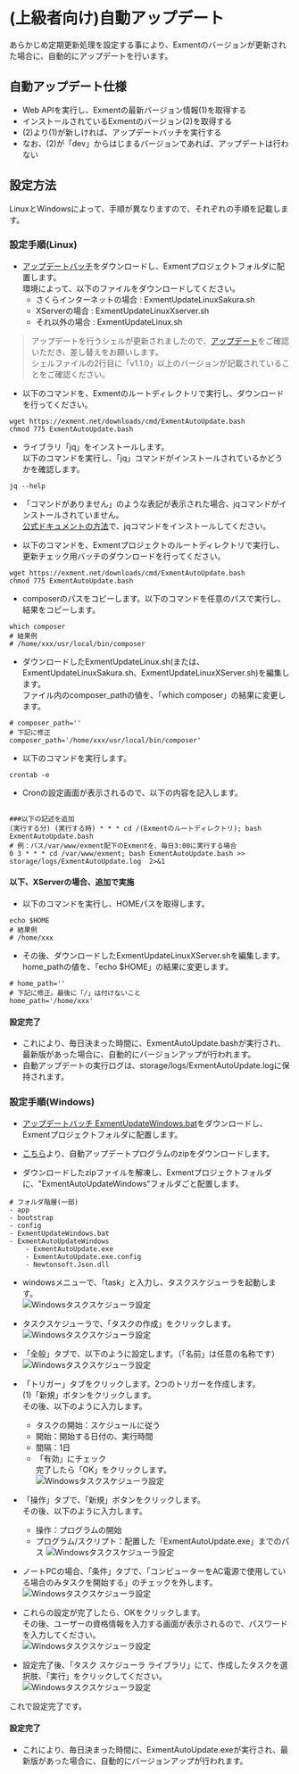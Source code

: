# (上級者向け)自動アップデート
あらかじめ定期更新処理を設定する事により、Exmentのバージョンが更新された場合に、自動的にアップデートを行います。  

## 自動アップデート仕様
- Web APIを実行し、Exmentの最新バージョン情報(1)を取得する
- インストールされているExmentのバージョン(2)を取得する
- (2)より(1)が新しければ、アップデートバッチを実行する
- なお、(2)が「dev」からはじまるバージョンであれば、アップデートは行わない

## 設定方法
LinuxとWindowsによって、手順が異なりますので、それぞれの手順を記載します。   

### 設定手順(Linux)
- [アップデートバッチ](/ja/update)をダウンロードし、Exmentプロジェクトフォルダに配置します。  
環境によって、以下のファイルをダウンロードしてください。
    - さくらインターネットの場合 : ExmentUpdateLinuxSakura.sh
    - XServerの場合 : ExmentUpdateLinuxXserver.sh
    - それ以外の場合 : ExmentUpdateLinux.sh

> アップデートを行うシェルが更新されましたので、[アップデート](/ja/update)をご確認いただき、差し替えをお願いします。  
シェルファイルの2行目に「v1.1.0」以上のバージョンが記載されていることをご確認ください。


- 以下のコマンドを、Exmentのルートディレクトリで実行し、ダウンロードを行ってください。
~~~
wget https://exment.net/downloads/cmd/ExmentAutoUpdate.bash
chmod 775 ExmentAutoUpdate.bash
~~~


- ライブラリ「jq」をインストールします。  
以下のコマンドを実行し、「jq」コマンドがインストールされているかどうかを確認します。

```
jq --help
```

- 「コマンドがありません」のような表記が表示された場合、jqコマンドがインストールされていません。  
[公式ドキュメントの方法](https://stedolan.github.io/jq/download/)で、jqコマンドをインストールしてください。


- 以下のコマンドを、Exmentプロジェクトのルートディレクトリで実行し、更新チェック用バッチのダウンロードを行ってください。

~~~
wget https://exment.net/downloads/cmd/ExmentAutoUpdate.bash
chmod 775 ExmentAutoUpdate.bash
~~~


- composerのパスをコピーします。以下のコマンドを任意のパスで実行し、結果をコピーします。

```
which composer
# 結果例
# /home/xxx/usr/local/bin/composer
```

- ダウンロードしたExmentUpdateLinux.sh(または、ExmentUpdateLinuxSakura.sh、ExmentUpdateLinuxXServer.sh)を編集します。  
ファイル内のcomposer_pathの値を、「which composer」の結果に変更します。

```
# composer_path=''
# 下記に修正
composer_path='/home/xxx/usr/local/bin/composer'
```



- 以下のコマンドを実行します。

~~~
crontab -e
~~~

- Cronの設定画面が表示されるので、以下の内容を記入します。

~~~

###以下の記述を追加
(実行する分) (実行する時) * * * cd /(Exmentのルートディレクトリ); bash ExmentAutoUpdate.bash
# 例：パス/var/www/exment配下のExmentを、毎日3:00に実行する場合
0 3 * * * cd /var/www/exment; bash ExmentAutoUpdate.bash >> storage/logs/ExmentAutoUpdate.log  2>&1
~~~


#### 以下、XServerの場合、追加で実施

- 以下のコマンドを実行し、HOMEパスを取得します。

```
echo $HOME
# 結果例
# /home/xxx
```

- その後、ダウンロードしたExmentUpdateLinuxXServer.shを編集します。  
home_pathの値を、「echo $HOME」の結果に変更します。

```
# home_path=''
# 下記に修正。最後に「/」は付けないこと
home_path='/home/xxx'
```


#### 設定完了
- これにより、毎日決まった時間に、ExmentAutoUpdate.bashが実行され、最新版があった場合に、自動的にバージョンアップが行われます。
- 自動アップデートの実行ログは、storage/logs/ExmentAutoUpdate.logに保持されます。




### 設定手順(Windows)
- [アップデートバッチ ExmentUpdateWindows.bat](https://exment.net/downloads/cmd/ExmentUpdateWindows.bat)をダウンロードし、Exmentプロジェクトフォルダに配置します。  

- [こちら](https://exment.net/downloads/cmd/ExmentAutoUpdateWindows.zip)より、自動アップデートプログラムのzipをダウンロードします。  

- ダウンロードしたzipファイルを解凍し、Exmentプロジェクトフォルダに、"ExmentAutoUpdateWindows"フォルダごと配置します。

```
# フォルダ階層(一部)
- app
- bootstrap
- config
- ExmentUpdateWindows.bat
- ExmentAutoUpdateWindows
    - ExmentAutoUpdate.exe
    - ExmentAutoUpdate.exe.config
    - Newtonsoft.Json.dll
```


- windowsメニューで、「task」と入力し、タスクスケジューラを起動します。  
![Windowsタスクスケジューラ設定](img/quickstart/task_windows2.png)

- タスクスケジューラで、「タスクの作成」をクリックします。
![Windowsタスクスケジューラ設定](img/quickstart/task_windows6.png)

- 「全般」タブで、以下のように設定します。（「名前」は任意の名称です）
![Windowsタスクスケジューラ設定](img/quickstart/task_windows1.png)

- 「トリガー」タブをクリックします。2つのトリガーを作成します。  
    (1)「新規」ボタンをクリックします。  
    その後、以下のように入力します。  
    - タスクの開始：スケジュールに従う
    - 開始：開始する日付の、実行時間
    - 間隔：1日
    - 「有効」にチェック  
    完了したら「OK」をクリックします。  
![Windowsタスクスケジューラ設定](img/quickstart/task_update_windows1.png)

- 「操作」タブで、「新規」ボタンをクリックします。  
その後、以下のように入力します。
    - 操作：プログラムの開始
    - プログラム/スクリプト：配置した「ExmentAutoUpdate.exe」までのパス
![Windowsタスクスケジューラ設定](img/quickstart/task_update_windows2.png)

- ノートPCの場合、「条件」タブで、「コンピューターをAC電源で使用している場合のみタスクを開始する」のチェックを外します。 
![Windowsタスクスケジューラ設定](img/quickstart/task_windows9.png)

- これらの設定が完了したら、OKをクリックします。  
その後、ユーザーの資格情報を入力する画面が表示されるので、パスワードを入力してください。  
![Windowsタスクスケジューラ設定](img/quickstart/task_windows7.png)

- 設定完了後、「タスク スケジューラ ライブラリ」にて、作成したタスクを選択肢、「実行」をクリックしてください。 
![Windowsタスクスケジューラ設定](img/quickstart/task_windows8.png)

これで設定完了です。





#### 設定完了
- これにより、毎日決まった時間に、ExmentAutoUpdate.exeが実行され、最新版があった場合に、自動的にバージョンアップが行われます。

